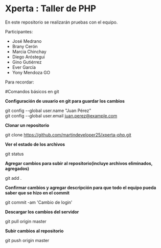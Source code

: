 # Xperta : Taller de PHP

En este repositorio se realizarán pruebas con el equipo.

Participantes:

- José Medrano
- Brany Cerón
- Marcia Chinchay
- Diego Aróstegui
- Gino Gutiérrez
- Ever García
- Yony Mendoza GO

Para recordar:

#Comandos básicos en git

<b>Configuración de usuario en git para guardar los cambios</b>

git config --global user.name "Juan Pérez" <BR>
git config --global user.email juan.perez@example.com

<b>Clonar un repositorio</b>

git clone https://github.com/martindeveloper25/xperta-php.git<br>

<b>Ver el estado de los archivos</b>

git status

<b>Agregar cambios para subir al repositorio(incluye archivos eliminados, agregados)</b>

git add .

<b>Confirmar cambios y agregar descripción para que todo el equipo pueda saber que se hizo en el commit</b>

git commit -am 'Cambio de login'

<b>Descargar los cambios del servidor</b>

git pull origin master

<b>Subir cambios al repositorio</b>

git push origin master







